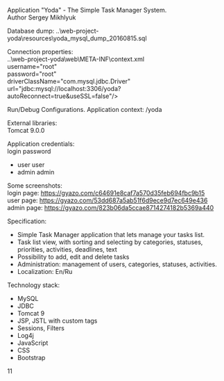 Application "Yoda" - The Simple Task Manager System. <br>
Author Sergey Mikhlyuk <br>

Database dump:  ..\web-project-yoda\resources\yoda_mysql_dump_20160815.sql <br>

Connection properties:<br>
..\web-project-yoda\web\META-INF\context.xml <br>
    username="root" <br>
    password="root" <br>
    driverClassName="com.mysql.jdbc.Driver" <br>
    url="jdbc:mysql://localhost:3306/yoda?autoReconnect=true&amp;useSSL=false"/> <br>

Run/Debug Configurations. Application context: /yoda <br>

External libraries: <br>
Tomcat 9.0.0 <br>

Application credentials: <br>
 login   password <br>
 - user  user <br>
 - admin admin <br>

Some screenshots:<br>
login page: https://gyazo.com/c64691e8caf7a570d35feb694fbc9b15 <br>
user page: https://gyazo.com/53dd687a5ab51f6d9ece9d7ec649e436  <br>
admin page: https://gyazo.com/823b06da5ccae8714274182b5369a440 <br>

Specification:<br>
- Simple Task Manager application that lets manage your tasks list. <br>
- Task list view, with sorting and selecting by categories, statuses, priorities, activities, deadlines, text<br>
- Possibility to add, edit and delete tasks<br>
- Administration: management of users, categories, statuses, activities.<br>
- Localization: En/Ru<br>

Technology stack:<br>
- MySQL <br>
- JDBC<br>
- Tomcat 9<br>
- JSP, JSTL with custom tags<br>
- Sessions, Filters<br>
- Log4j<br>
- JavaScript<br>
- CSS<br>
- Bootstrap<br>


11